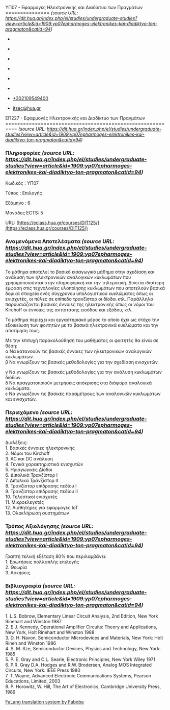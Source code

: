 ΥΠ07 - Εφαρμογές Ηλεκτρονικής και Διαδίκτυο των Πραγμάτων
===============    *(source URL: https://dit.hua.gr/index.php/el/studies/undergraduate-studies?view=article&id=1909:yp07epharmoges-elektronikes-kai-diadiktyo-ton-pragmaton&catid=94)*

*   [](https://www.facebook.com/ditharokopio)
*   [](https://www.youtube.com/channel/UCEHkYirpXF1nSLxDCrfDZ4A)
*   [](https://www.linkedin.com/company/77699385)
*   [](https://www.instagram.com/dithua)

*   [](https://dit.hua.gr/index.php/el/studies/undergraduate-studies)
*   [](https://dit.hua.gr/index.php/en/studies/undergraduate-studies)

*   [+302109549400](tel:+302109549400)
*   [itsec@hua.gr](mailto:itsec@hua.gr)

ΕΠ227 - Εφαρμογές Ηλεκτρονικής και Διαδίκτυο των Πραγμάτων
==========================================================  *(source URL: https://dit.hua.gr/index.php/el/studies/undergraduate-studies?view=article&id=1909:yp07epharmoges-elektronikes-kai-diadiktyo-ton-pragmaton&catid=94)*

### Πληροφορίες  *(source URL: https://dit.hua.gr/index.php/el/studies/undergraduate-studies?view=article&id=1909:yp07epharmoges-elektronikes-kai-diadiktyo-ton-pragmaton&catid=94)*

Κωδικός : ΥΠ07

Τύπος : Επιλογής

Εξάμηνο : 6

Μονάδες ECTS: 5

URL: [https://eclass.hua.gr/courses/DIT125/](https://eclass.hua.gr/courses/DIT125/)

### Αναμενόμενα Αποτελέσματα  *(source URL: https://dit.hua.gr/index.php/el/studies/undergraduate-studies?view=article&id=1909:yp07epharmoges-elektronikes-kai-diadiktyo-ton-pragmaton&catid=94)*

Το μάθημα αποτελεί το βασικό εισαγωγικό μάθημα στην σχεδίαση και ανάλυση των ηλεκτρονικών αναλογικών κυκλωμάτων που χρησιμοποιούνται στην πληροφορική και την τηλεματική. Δίνεται ιδιαίτερη έμφαση στις τεχνολογίες υλοποίησης κυκλωμάτων που αποτελούν βασικά δομικά στοιχεία ενός σύγχρονου υπολογιστικού κυκλώματος όπως οι ενισχυτές, οι πύλες σε επίπεδο τρανζίστορ οι δίοδοι κτλ. Παράλληλα παρουσιάζονται βασικές έννοιες της ηλεκτρονικής όπως οι νόμοι του Kirchoff οι έννοιες της αντίστασης εισόδου και εξόδου, κτλ.  
  
Το μάθημα περιέχει και εργαστηριακό μέρος το οποίο έχει ως στόχο την εξοικείωση των φοιτητών με τα βασικά ηλεκτρονικά κυκλώματα και την αποτίμηση τους.  
  
Με την επιτυχή παρακολούθηση του μαθήματος οι φοιτητές θα είναι σε θέση:  
α Να κατανοούν τις βασικές έννοιες των ηλεκτρονικών αναλογικών κυκλωμάτων.  
β Να γνωρίζουν τις βασικές μεθοδολογίες για την σχεδίαση ενισχυτών.  
  
γ Να γνωρίζουν τις βασικές μεθοδολογίες για την ανάλυση κυκλωμάτων διόδων.  
δ Να πραγματοποιούν μετρήσεις απόκρισης στα διάφορα αναλογικά κυκλώματα.  
ε Να γνωρίζουν τις βασικές παραμέτρους των αναλογικών κυκλωμάτων και ενισχυτών.

### Περιεχόμενο  *(source URL: https://dit.hua.gr/index.php/el/studies/undergraduate-studies?view=article&id=1909:yp07epharmoges-elektronikes-kai-diadiktyo-ton-pragmaton&catid=94)*

Διαλέξεις:  
1\. Βασικές έννοιες ηλεκτρονικής  
2\. Νόμοι του Kirchoff  
3\. AC και DC ανάλυση  
4\. Γενικά χαρακτηριστικά ενισχυτών  
5\. Ημιαγωγικές Δίοδοι  
6\. Διπολικά Τρανζίστορ Ι  
7\. Διπολικά Τρανζίστορ ΙΙ  
8\. Τρανζίστορ επίδρασης πεδίου Ι  
9\. Τρανζίστορ επίδρασης πεδίου ΙΙ  
10\. Τελεστικοί ενισχυτές  
11\. Μικροελεγκτές  
12\. Αισθητήρες για εφαρμογές IoT  
13\. Ολοκλήρωση συστημάτων

### Τρόπος Αξιολόγησης  *(source URL: https://dit.hua.gr/index.php/el/studies/undergraduate-studies?view=article&id=1909:yp07epharmoges-elektronikes-kai-diadiktyo-ton-pragmaton&catid=94)*

Γραπτή τελική εξέταση 80% που περιλαμβάνει:  
1\. Ερωτήσεις πολλαπλής επιλογής  
2\. Θεωρία  
3\. Ασκήσεις

### Βιβλιογραφία  *(source URL: https://dit.hua.gr/index.php/el/studies/undergraduate-studies?view=article&id=1909:yp07epharmoges-elektronikes-kai-diadiktyo-ton-pragmaton&catid=94)*

1\. L.S. Bobrow, Elementary Linear Circuit Analysis, 2nd Edition, New York Rinehart and Winston 1987  
2\. E.J. Kennedy, Operational Amplifier Circuits: Theory and Applications, New York, Holt Rinehart and Winston 1988  
3\. D. H. Navon, Semiconductor Microdevices and Materials, New York: Holt Rineh and Winston 1986  
4\. S. M. Sze, Semiconductor Devices, Physics and Technology, New York: 1985  
5\. P. E. Gray and C.L. Searle, Electronic Principles, New York Wiley 1971  
6\. P.R. Gray D.A. Hodges and R.W. Brodersen, Analog MOS Integrated Circuits, New York: IEEE Press 1980  
7\. T. Wayne, Advanced Electronic Communications Systems, Pearson Educations, Limited, 2003  
8\. P. Horowitz, W. Hill, The Art of Electronics, Cambridge University Press, 1989

[FaLang translation system by Faboba](http://www.faboba.com/ "Faboba : Création de composantJoomla")

[](https://dit.hua.gr/index.php/el/studies/undergraduate-studies?view=article&id=1909:yp07epharmoges-elektronikes-kai-diadiktyo-ton-pragmaton&catid=94#)
